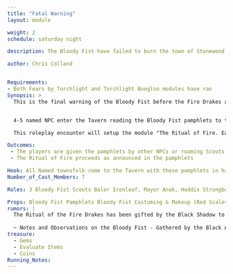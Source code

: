 ```yaml
---
title: "Fatal Warning"
layout: module

weight: 2
schedule: saturday night

description: The Bloody Fist have failed to burn the town of Stonewood down by conventional means so now they have made plans to enact the ritual to summon the Fire Drakes. People are wandering around with Pamphlets that warn of the comming destruction when the Fire Drakes are summoned. This module is a non-combative encounter.

author: Chris Colland


Requirements: 
- Both Fears by Torchlight and Torchlight Boogloo modules have ran
Synopsis: > 
  This is the final warning of the Bloody Fist before the Fire Drakes are summoned. All named Townsfolk enter the town with pamphlets outlining an evacuation protocol for the citizens of Stonewood. The pamphlets seem to be a humane request for innocents to leave before this escalates but the wording is grim for what is to come.  


  4-5 named NPC enter the Tavern reading the Bloody Fist pamphlets to themselves in confusion and fear. 3 Bloody Fist Scouts enter unarmed with hands up, these Scouts are just delivering more pamphlets and then leaving. A large scene will erupt in the Tavern as the townsfolk are enraged for different reasons. 

  This roleplay encounter will setup the module "The Ritual of Fire. Each NPC will give different talking points and try to bring the players to different conclusions. At the climax of this scene Durmac will make a triumphant statement and storm out of the Tavern to go speak with the Bloody Fist only to find an assassin waiting for him to stab a pamphlet to his chest and kill him for his defiance.

Outcomes:
 - The players are given the pamphlets by other NPCs or roaming Scouts with no weapons. They aren’t here to fight; they have come to deliver a message.
 - The Ritual of Fire proceeds as announced in the pamphlets

Hook: All Named townsfolk come to the Tavern with these pamphlets in hand, Scouts follow them to distribute them.
Number_of_Cast_Members: 7

Roles: 3 Bloody Fist Scouts Balor Ironleaf, Mayor Anak, Haddix Strongbow, Durmac Leafdancer

Props: Bloody Fist Pamphlets Bloody Fist Costuming & Makeup (Red Scales on left side of face and 4 finger mark warpaint on right side of face), Named townsfolk costuming
rumors: |
  The Ritual of the Fire Drakes has been gifted by the Black Shadow to the Bloody Fist Orcs. This ritual allows the orcs to summon the Baleful Fire Drakes. These fearsome creatures are green and red Fire Drakes from the Fire Plane. They are morphed into Draconic looking figures because of the influence of the Black Shadow on the ritual. They are incredibly destructive and follow the orders of those who summoned them to complete their task or scorching things. They breathe a fire that will burn anything. They are fast moving and do not speak just grunt and growl.
  
  ~ Notes and Observations on the Bloody Fist - Gathered by the Black Anvil Mercenary Company
treasure: 
  - Gems
  - Evaluate Items
  - Coins
Running_Notes: 
---
```

